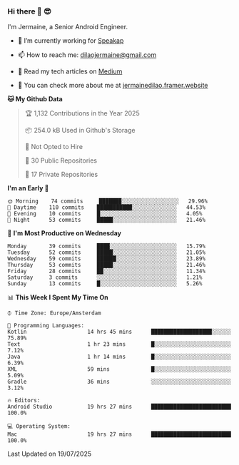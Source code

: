 ### Hi there 👋 😎
I'm Jermaine, a Senior Android Engineer.

- 🔭 I’m currently working for [Speakap](https://www.speakap.com/)

- 📫 How to reach me: dilaojermaine@gmail.com

- 📖 Read my tech articles on [Medium](https://jermainedilao.medium.com/)

- 👀 You can check more about me at [jermainedilao.framer.website](https://jermainedilao.framer.website)

<!--
**jermainedilao/jermainedilao** is a ✨ _special_ ✨ repository because its `README.md` (this file) appears on your GitHub profile.

Here are some ideas to get you started:

- 🔭 I’m currently working on ...
- 🌱 I’m currently learning ...
- 👯 I’m looking to collaborate on ...
- 🤔 I’m looking for help with ...
- 💬 Ask me about ...
- 📫 How to reach me: ...
- 😄 Pronouns: ...
- ⚡ Fun fact: ...
-->

<!--START_SECTION:waka-->
**🐱 My Github Data** 

> 🏆 1,132 Contributions in the Year 2025
 > 
> 📦 254.0 kB Used in Github's Storage 
 > 
> 🚫 Not Opted to Hire
 > 
> 📜 30 Public Repositories 
 > 
> 🔑 17 Private Repositories  
 > 
**I'm an Early 🐤** 

```text
🌞 Morning    74 commits     ███████░░░░░░░░░░░░░░░░░░   29.96% 
🌆 Daytime    110 commits    ███████████░░░░░░░░░░░░░░   44.53% 
🌃 Evening    10 commits     █░░░░░░░░░░░░░░░░░░░░░░░░   4.05% 
🌙 Night      53 commits     █████░░░░░░░░░░░░░░░░░░░░   21.46%

```
📅 **I'm Most Productive on Wednesday** 

```text
Monday       39 commits     ████░░░░░░░░░░░░░░░░░░░░░   15.79% 
Tuesday      52 commits     █████░░░░░░░░░░░░░░░░░░░░   21.05% 
Wednesday    59 commits     ██████░░░░░░░░░░░░░░░░░░░   23.89% 
Thursday     53 commits     █████░░░░░░░░░░░░░░░░░░░░   21.46% 
Friday       28 commits     ██░░░░░░░░░░░░░░░░░░░░░░░   11.34% 
Saturday     3 commits      ░░░░░░░░░░░░░░░░░░░░░░░░░   1.21% 
Sunday       13 commits     █░░░░░░░░░░░░░░░░░░░░░░░░   5.26%

```


📊 **This Week I Spent My Time On** 

```text
⌚︎ Time Zone: Europe/Amsterdam

💬 Programming Languages: 
Kotlin                   14 hrs 45 mins      ███████████████████░░░░░░   75.89% 
Text                     1 hr 23 mins        █░░░░░░░░░░░░░░░░░░░░░░░░   7.12% 
Java                     1 hr 14 mins        █░░░░░░░░░░░░░░░░░░░░░░░░   6.39% 
XML                      59 mins             █░░░░░░░░░░░░░░░░░░░░░░░░   5.09% 
Gradle                   36 mins             ░░░░░░░░░░░░░░░░░░░░░░░░░   3.12%

🔥 Editors: 
Android Studio           19 hrs 27 mins      █████████████████████████   100.0%

💻 Operating System: 
Mac                      19 hrs 27 mins      █████████████████████████   100.0%

```


 Last Updated on 19/07/2025
<!--END_SECTION:waka-->
